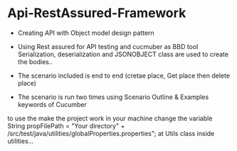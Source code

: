 # Api-RestAssured-Framework

- Creating API with Object model design pattern 
- Using Rest assured for API testing and cucmuber as BBD tool
 Serialization, deserialization and JSONOBJECT class are used to create the bodies..


- The scenario included is end to end (cretae place, Get place then delete place)
- The scenario is run two times using Scenario Outline & Examples keywords of Cucumber


to use the make the project work in your machine 
change the variable             
String propFilePath = "Your directory" + /src/test/java/utilities/globalProperties.properties";
at Utils class inside utilities...
